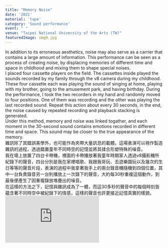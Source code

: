 ```yaml
---
title: "Memory Noise"
date: '2021'
material: 'tape'
category: 'Sound performance'
event: " "
venue: "Taipei National University of the Arts (TW)"
featuredImage: img0.jpg
---
```

  <div class="box">
      <div class="dscrptn">
      In addition to its erroneous aesthetics, noise may also serve as a carrier that contains a large amount of information. This performance can be seen as a process of creating noise, by displacing memories of different time and space in childhood and mixing them to shape special noises.<br>
      I placed four cassette players on the field. The cassettes inside played the sounds recorded by my family through the v8 camera during my childhood. These four cassette each was playing the sound of singing at home, playing with my brother, going to the amusement park, and having birthday. During the performance, I took the two recorders in my hand and randomly moved to four positions. One of them was recording and the other was playing the last recorded sound. Repeat this action about every 30 seconds, in the end, the noise caused by repeated recording and playback stacking is generated.<br>
      Under this method, memory and noise was linked togather, and each moment in the 30-second sound contains emotions recorded in different time and space. This sound may be closer to the true appearance of the memory.<br>
      </div>
  </div>


  <div class="box">
      <div class="dscrptn">
      雜訊除了其錯誤美學外，也可能作為夾帶大量訊息的載體。這場表演可以視作製造雜訊的過程，透過錯置童年不同時空的記憶並將其揉合形塑特殊的噪音。<br>
      我在場上放置了四台卡帶機，裡面的卡帶播放著我童年時期家人透過v8攝影機所紀錄下的聲音，四台分別是我在家裡唱歌、我跟我哥玩、去遊樂園玩以及幾次的生日等等的聲音片段，表演的過程中我拿著我手上的兩台錄音機隨機到四個位置，其中一台負責錄音另一台則播放上一次錄下的聲音，大約每30秒重複這個動作，到最後便產生了因重複錄放堆疊出的噪音。<br>
      在這樣的方法之下，記憶與雜訊成為了一體，而這30多秒的聲音中的每個時刻皆蘊含著不同時空中被紀錄下的情感，這樣的聲音也許更接近記憶真實的樣貌。<br>
      </div>
  </div>



  <div class="box"></div>

  <iframe title="vimeo-player" src="https://player.vimeo.com/video/840851816?h=af8e8b0e19" frameborder="0" allowfullscreen></iframe>
